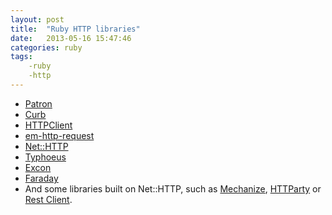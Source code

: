```yaml
---
layout: post
title:  "Ruby HTTP libraries"
date:   2013-05-16 15:47:46
categories: ruby
tags:
    -ruby
    -http
---
```


* [Patron](https://github.com/toland/patron) 
* [Curb](https://github.com/taf2/curb)
* [HTTPClient](https://github.com/nahi/httpclient)
* [em-http-request](https://github.com/igrigorik/em-http-request)
* [Net::HTTP](http://www.ruby-doc.org/stdlib/libdoc/net/http/rdoc/index.html) 
* [Typhoeus](https://github.com/typhoeus/typhoeus) 
* [Excon](https://github.com/geemus/excon)
* [Faraday](https://github.com/lostisland/faraday)
* And some libraries built on Net::HTTP, such as [Mechanize](https://github.com/sparklemotion/mechanize),
    [HTTParty](https://github.com/jnunemaker/httparty) or [Rest Client](https://github.com/rest-client/rest-client).